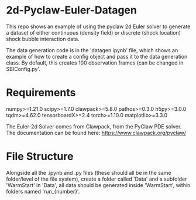 # 2d-Pyclaw-Euler-Datagen
This repo shows an example of using the pyclaw 2d Euler solver to generate a dataset of either continuous (density field) or discrete (shock location) shock bubble interaction data.

The data generation code is in the 'datagen.ipynb' file, which shows an example of how to create a config object and pass it to the data generation class. By default, this creates 100 observation frames (can be changed in SBIConfig.py'. 

# Requirements
numpy>=1.21.0
scipy>=1.7.0
clawpack>=5.8.0
pathos>=0.3.0
h5py>=3.0.0
tqdm>=4.62.0
tensorboardX>=2.4
torch>=1.10.0
matplotlib>=3.3.0

The Euler-2d Solver comes from Clawpack, from the PyClaw PDE solver. The documentation can be found here: https://www.clawpack.org/pyclaw/

# File Structure
Alongside all the .ipynb and .py files (these should all be in the same folder/level of the file system), create a folder called 'Data' and a subfolder 'WarmStart' in 'Data', all data should be generated inside 'WarmStart', within folders named 'run_{number}'.
